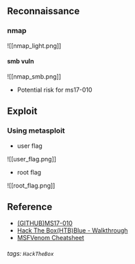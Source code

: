 
## Reconnaissance

### nmap 

![[nmap_light.png]]
#### smb vuln 

![[nmap_smb.png]]
- Potential risk for ms17-010

## Exploit 
### Using metasploit 

- user flag 

![[user_flag.png]]

- root flag


![[root_flag.png]]

## Reference 


- [(GITHUB)MS17-010](https://github.com/worawit/MS17-010/blob/master/README.md)
- [Hack The Box(HTB)Blue - Walkthrough](https://u1sp00kies.medium.com/hack-the-box-htb-blue-walkthrough-7dac9505bc9c)
- [MSFVenom Cheatsheet](https://andrew-long.medium.com/msfvenom-cheatsheet-f9e43edae9f1)

###### tags: `HackTheBox`